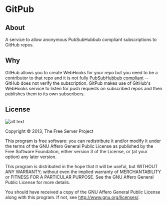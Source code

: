 # GitPub
## About
A service to allow anonymous PubSubHubbub compliant subscriptions to GitHub repos.

## Why
GitHub allows you to create WebHooks for your repo but you need to be a contributor to that repo and it is not fully [PubSubHubbub compliant](https://pubsubhubbub.googlecode.com/git/pubsubhubbub-core-0.4.html) -- GitHub does not verify the subscription.
GitPub makes use of GitHub's WebHooks service to listen for push requests on subscribed repos and then publishes them to its own subscribers.

## License
![alt text](https://www.gnu.org/graphics/agplv3-88x31.png "AGPLv3")

Copyright © 2013, The Free Server Project

This program is free software: you can redistribute it and/or modify
it under the terms of the GNU Affero General Public License as
published by the Free Software Foundation, either version 3 of the
License, or (at your option) any later version.

This program is distributed in the hope that it will be useful,
but WITHOUT ANY WARRANTY; without even the implied warranty of
MERCHANTABILITY or FITNESS FOR A PARTICULAR PURPOSE.  See the
GNU Affero General Public License for more details.

You should have received a copy of the GNU Affero General Public License
along with this program.  If not, see <http://www.gnu.org/licenses/>.
